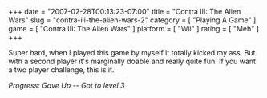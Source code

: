 +++
date = "2007-02-28T00:13:23-07:00"
title = "Contra III: The Alien Wars"
slug = "contra-iii-the-alien-wars-2"
category = [ "Playing A Game" ]
game = [ "Contra III: The Alien Wars" ]
platform = [ "Wii" ]
rating = [ "Meh" ]
+++

Super hard, when I played this game by myself it totally kicked my ass.  But with a second player it's marginally doable and really quite fun.  If you want a two player challenge, this is it.

<i>Progress: Gave Up -- Got to level 3</i>
